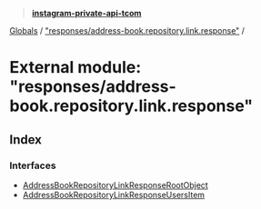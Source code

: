 > **[instagram-private-api-tcom](../README.md)**

[Globals](../README.md) / ["responses/address-book.repository.link.response"](_responses_address_book_repository_link_response_.md) /

# External module: "responses/address-book.repository.link.response"

## Index

### Interfaces

* [AddressBookRepositoryLinkResponseRootObject](../interfaces/_responses_address_book_repository_link_response_.addressbookrepositorylinkresponserootobject.md)
* [AddressBookRepositoryLinkResponseUsersItem](../interfaces/_responses_address_book_repository_link_response_.addressbookrepositorylinkresponseusersitem.md)